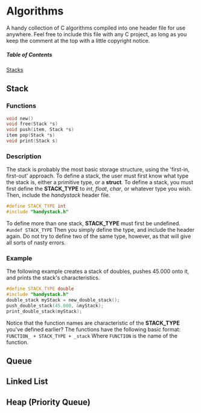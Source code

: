 # Algorithms
A handy collection of C algorithms compiled into one header file for use anywhere. Feel free to include this file with any C project, as long as you keep the comment at the top with a little copyright notice.

##### Table of Contents
[Stacks](#Stack)

## Stack

### Functions
```c
void new()
void free(Stack *s)
void push(item, Stack *s)
item pop(Stack *s)
void print(Stack s)
```

### Description
The stack is probably the most basic storage structure, using the 'first-in, 
first-out' approach. To define a stack, the user must first know what type the stack 
is, either a primitive type, or a **struct**. To define a stack, you must first define 
the **STACK_TYPE** to *int*, *float*, *char*, or whatever type you wish. Then, include 
the *handystack* header file.
```c
#define STACK_TYPE int 
#include "handystack.h" 
```
To define more than one stack, **STACK_TYPE** must first be undefined.
` #undef STACK_TYPE `
Then you simply define the type, and include the header again. Do not try to define two of the same type, however, as that will give all sorts of nasty errors.

### Example
The following example creates a stack of doubles, pushes 45.000 onto it, and prints the stack's characteristics.
```c
#define STACK_TYPE double
#include "handystack.h"
double_stack myStack = new_double_stack();
push_double_stack(45.000, &myStack);
print_double_stack(myStack);
```
Notice that the function names are characteristic of the **STACK_TYPE** you've defined earlier? The functions have the following basic format:
``` FUNCTION_ + STACK_TYPE + _stack ```
Where `FUNCTION` is the name of the function.

## Queue

## Linked List

## Heap (Priority Queue)
